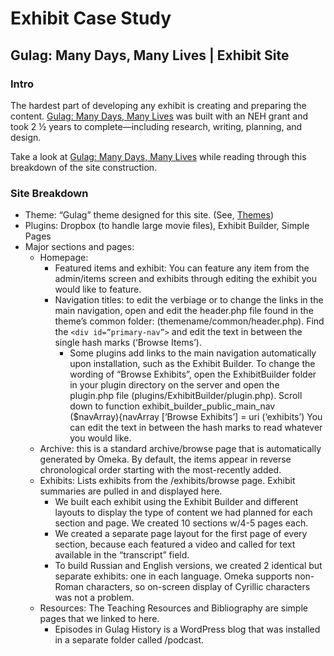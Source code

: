 Exhibit Case Study
==================

Gulag: Many Days, Many Lives | Exhibit Site 
-----------------------------------------------------------------------------------------------------------------------------------

###  Intro

The hardest part of developing any exhibit is creating and preparing the
content. [Gulag: Many Days, Many Lives](http://gulaghistory.org/) was
built with an NEH grant and took 2 ½ years to complete—including
research, writing, planning, and design.

Take a look at [Gulag: Many Days, Many Lives](http://gulaghistory.org/)
while reading through this breakdown of the site construction.

### Site Breakdown

-   Theme: “Gulag” theme designed for this site. (See,
    [Themes](Themes.html "Themes"))
-   Plugins: Dropbox (to handle large movie files), Exhibit Builder,
    Simple Pages
-   Major sections and pages:
    -   Homepage:
        -   Featured items and exhibit: You can feature any item from
            the admin/items screen and exhibits through editing the
            exhibit you would like to feature.
        -   Navigation titles: to edit the verbiage or to change the
            links in the main navigation, open and edit the header.php
            file found in the theme’s common
            folder: (themename/common/header.php). Find the
            `<div id=”primary-nav”>` and edit the text in between the
            single hash marks (‘Browse Items’).
            -   Some plugins add links to the main navigation
                automatically upon installation, such as the
                Exhibit Builder. To change the wording of “Browse
                Exhibits”, open the ExhibitBuilder folder in your plugin
                directory on the server and open the plugin.php
                file (plugins/ExhibitBuilder/plugin.php). Scroll down to
                function exhibit\_builder\_public\_main\_nav
                (\$navArray){navArray \[‘Browse Exhibits’\] =
                uri (‘exhibits’) You can edit the text in between the
                hash marks to read whatever you would like.
    -   Archive: this is a standard archive/browse page that is
        automatically generated by Omeka. By default, the items appear
        in reverse chronological order starting with the
        most-recently added.
    -   Exhibits: Lists exhibits from the /exhibits/browse page. Exhibit
        summaries are pulled in and displayed here.
        -   We built each exhibit using the Exhibit Builder and
            different layouts to display the type of content we had
            planned for each section and page. We created 10 sections
            w/4-5 pages each.
        -   We created a separate page layout for the first page of
            every section, because each featured a video and called for
            text available in the “transcript” field.
        -   To build Russian and English versions, we created 2
            identical but separate exhibits: one in each language. Omeka
            supports non-Roman characters, so on-screen display of
            Cyrillic characters was not a problem.
    -   Resources: The Teaching Resources and Bibliography are simple
        pages that we linked to here.
        -   Episodes in Gulag History is a WordPress blog that was
            installed in a separate folder called /podcast.
